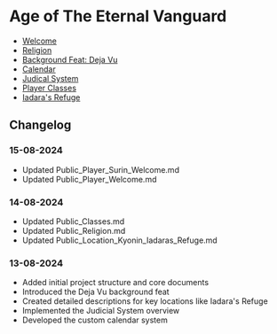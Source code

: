 # Age of The Eternal Vanguard
* [Welcome](Public/PlayerWelcome.md)
* [Religion](Public/Religion.md)
* [Background Feat: Deja Vu](Public/Feat/DejaVu.md)
* [Calendar](Public/Calendar.md)
* [Judical System](Public/Judical_System.md)
* [Player Classes](Public/Classes.md)
* [Iadara's Refuge](Public/Location/Kyonin/Iadaras_Refuge.md)

## Changelog
### 15-08-2024
- Updated Public_Player_Surin_Welcome.md
- Updated Public_Player_Welcome.md

### 14-08-2024
- Updated Public_Classes.md
- Updated Public_Religion.md
- Updated Public_Location_Kyonin_Iadaras_Refuge.md

### 13-08-2024
- Added initial project structure and core documents
- Introduced the Deja Vu background feat
- Created detailed descriptions for key locations like Iadara's Refuge
- Implemented the Judicial System overview
- Developed the custom calendar system